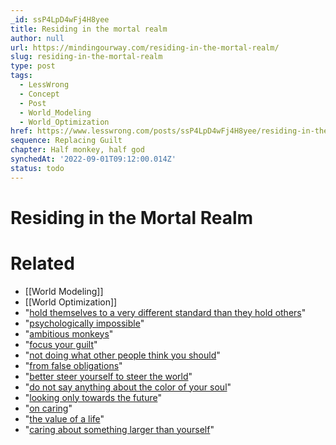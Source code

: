 ```yaml
---
_id: ssP4LpD4wFj4H8yee
title: Residing in the mortal realm
author: null
url: https://mindingourway.com/residing-in-the-mortal-realm/
slug: residing-in-the-mortal-realm
type: post
tags:
  - LessWrong
  - Concept
  - Post
  - World_Modeling
  - World_Optimization
href: https://www.lesswrong.com/posts/ssP4LpD4wFj4H8yee/residing-in-the-mortal-realm
sequence: Replacing Guilt
chapter: Half monkey, half god
synchedAt: '2022-09-01T09:12:00.014Z'
status: todo
---
```


# Residing in the Mortal Realm


# Related

- [[World Modeling]]
- [[World Optimization]]
- "[hold themselves to a very different standard than they hold others](http://mindingourway.com/self-compassion/)"
- "[psychologically impossible](http://mindingourway.com/where-coulds-go/)"
- "[ambitious monkeys](http://mindingourway.com/not-yet-gods/)"
- "[focus your guilt](http://mindingourway.com/shifting-guilt/)"
- "[not doing what other people think you should](http://mindingourway.com/half-assing-it-with-everything-youve-got/)"
- "[from false obligations](http://mindingourway.com/not-because-you-should/)"
- "[better steer yourself to steer the world](http://mindingourway.com/dont-steer-with-guilt/)"
- "[do not say anything about the color of your soul](http://mindingourway.com/there-are-no/)"
- "[looking only towards the future](http://mindingourway.com/be-a-new-homunculus/)"
- "[on caring](http://mindingourway.com/on-caring/)"
- "[the value of a life](http://mindingourway.com/the-value-of-a-life/)"
- "[caring about something larger than yourself](http://mindingourway.com/caring-about-some/)"